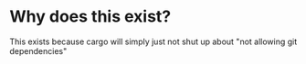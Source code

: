 # Why does this exist?

This exists because cargo will simply just not shut up about "not allowing git dependencies"

